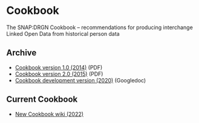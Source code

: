 # Cookbook
The SNAP:DRGN Cookbook – recommendations for producing interchange Linked Open Data from historical person data

## Archive

* [Cookbook version 1.0 (2014)](https://github.com/SNAP-DRGN/Cookbook/blob/main/archive/SNAPDRGNCookbook_1.0.pdf) (PDF)
* [Cookbook version 2.0 (2015)](https://github.com/SNAP-DRGN/Cookbook/blob/main/archive/SNAPDRGNCookbook_2.0.pdf) (PDF)
* [Cookbook development version (2020)](http://bit.ly/SNAPcookbook) (Googledoc)

## Current Cookbook

* [New Cookbook wiki (2022)](https://github.com/SNAP-DRGN/Cookbook/wiki)

